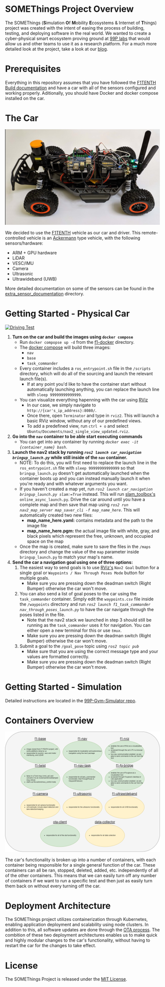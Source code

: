 # SOMEThings Project Overview
The SOMEThings (**S**imulation **O**f **M**obility **E**cosystems & Internet of **T**hings) project was created with the intent of easing the process of building, testing, and deploying software in the real world. We wanted to create a cyber-physical smart ecosystem proving ground at [99P labs](https://developer.99plabs.io/home/) that would allow us and other teams to use it as a research platform. For a much more detailed look at the project, take a look at our [blog](https://medium.com/99p-labs/project-somethings-creating-a-cyber-physical-environment-for-the-future-of-mobility-979a1b9c4e55#23f1).

# Prerequisites
Everything in this repository assumes that you have followed the [F1TENTH Build documentation](https://f1tenth.readthedocs.io/en/stable/index.html) and have a car with all of the sensors configured and working properly. Aditionally, you should have Docker and docker compose installed on the car.

# The Car
![image of an f1tenth vehicle](assets/f1_car.png)

We decided to use the [F1TENTH](https://f1tenth.org/) vehicle as our car and driver. This remote-controlled vehicle is an [Ackermann](https://en.wikipedia.org/wiki/Ackermann_steering_geometry) type vehicle, with the following sensors/hardware:
* ARM + GPU hardware
* LiDAR
* VESC/IMU
* Camera
* Ultrasonic
* Ultrawideband (UWB)

More detailed documentation on some of the sensors can be found in the [extra_sensor_documentation](/extra_sensor_documentation/) directory.

# Getting Started - Physical Car
[![Driving Test](https://markdown-videos-api.jorgenkh.no/url?url=https%3A%2F%2Fwww.youtube.com%2Fwatch%3Fv%3DhpUR0EYhCzw)](https://www.youtube.com/watch?v=hpUR0EYhCzw)

1. **Turn on the car and build the images using `docker compose`**
    * Run `docker compopse up -d` from the [f1-docker](.) directory.
    * The [docker compose](docker-compose.yml) will build three images:
        * `nav`
        * `base`
        * `task_commander`
    * Every container includes a `ros_entrypoint.sh` file in the `/scripts` directory, which will do all of the sourcing and launch the relevant launch file(s).
        * If at any point you'd like to have the container start without automatically launching anything, you can replace the launch line with `sleep 99999999999999`.
    * You can visualize everything hapenning with the car using [RViz](https://github.com/ros2/rviz)
        * In our case, we simply navigate to `http://{car's_ip_address}:8080/`.
        * Once there, open `Terminator` and type in `rviz2`. This will launch a basic RViz window, without any of our predefined views.
        * To add a predefined view, run `ctrl + o` and select `Ubuntu/Documents/nav2_single_view_updated.rviz`.
2. **Go into the `nav` container to be able start executing commands**
    * You can get into any container by running *`docker exec -it {container_name} bash`*.
3. **Launch the nav2 stack by running *`ros2 launch car_navigation bringup_launch.py`* while still inside of the `nav` container.**
    * NOTE: To do this, you will first need to replace the launch line in the `ros_entrypoint.sh` file with `sleep 99999999999999` so that `bringup_launch.py` doesn't get automatically launched when the container boots up and you can instead manually launch it when you're ready and with whatever arguments you want.
    * If you haven't created a map yet, run *`ros2 launch car_navigation bringup_launch.py slam:=True`* instead. This will run [slam_toolbox's](https://github.com/SteveMacenski/slam_toolbox) `online_async_launch.py`. Drive the car around until you have a complete map and then save that map using *`ros2 run nav2_map_server map_saver_cli -f map_name_here`*. This will automatically created two new files:
        * **map_name_here.yaml:** contains metadata and the path to the image file
        * **map_name_here.pgm:** the actual image file with white, gray, and black pixels which represent the free, unknown, and occupied space on the map
    * Once the map is created, make sure to save the files in the `/maps` directory and change the value of the `map` parameter inside `bringup_launch.py` to match your map's name.
4. **Send the car a navigation goal using one of three options:**
    1. The easiest way to send goals is to use [RViz's](https://github.com/ros2/rviz) `Nav2 Goal` button for a single goal or `Waypoints / Nav Through Poses Mode` button for multiple goals.
        * Make sure you are pressing down the deadman switch (Right Bumper) otherwise the car won't move.
    2. You can also send a list of goal poses to the car using the `task_commander` container. Simply edit the `waypoints.csv` file inside the `/waypoints` directory and run *`ros2 launch f1_task_commander nav_through_poses_launch.py`* to have the car navigate through the poses listed in the file.
        * Note that the nav2 stack we launched in step 3 should still be running as the `task_commander` uses it for navigation. You can either open a new terminal for this or use *`tmux`*.
        * Make sure you are pressing down the deadman switch (Right Bumper) otherwise the car won't move.
    3. Submit a goal to the `/goal_pose` topic using *`ros2 topic pub`*
        * Make sure that you are using the correct message type and your values are formatted correctly.
        * Make sure you are pressing down the deadman switch (Right Bumper) otherwise the car won't move.

# Getting Started - Simulation
Detailed instructions are located in the [99P-Gym-Simulator repo](https://gitea-de.rke.az.platform.kotomatic.io/nsanthanam/99P-gym-simulator).

# Containers Overview
![pods overview diagram](<assets/pods overview diagram.png>)

The car's functionality is broken up into a number of containers, with each container being responsible for a single general function of the car. These containers can all be ran, stopped, deleted, added, etc. independently of all of the other containers. This means that we can easily turn off any number of containers if we want to run a specific test and then just as easily turn them back on without every turning off the car.

# Deployment Architecture
The SOMEThings project utilizes containerization through Kubernetes, enabling application deployment and scalability using node clusters. In addition to this, all software updates are done through the [OTA process](https://medium.com/99p-labs/somethings-29a61ba50fd3). The combition of these two deployment architectures enables us to make quick and highly modular changes to the car's functionality, without having to restart the car for the changes to take effect.

# License
The SOMEThings Project is released under the [MIT License](https://opensource.org/license/MIT).